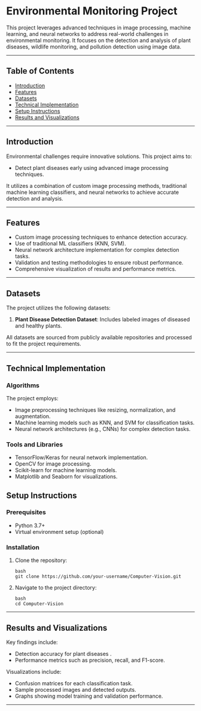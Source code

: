 # Environmental Monitoring Project

This project leverages advanced techniques in image processing, machine learning, and neural networks to address real-world challenges in environmental monitoring. It focuses on the detection and analysis of plant diseases, wildlife monitoring, and pollution detection using image data.

---

## Table of Contents

- [Introduction](#introduction)
- [Features](#features)
- [Datasets](#datasets)
- [Technical Implementation](#technical-implementation)
- [Setup Instructions](#setup-instructions)
- [Results and Visualizations](#results-and-visualizations)

---

## Introduction

Environmental challenges require innovative solutions. This project aims to:

- Detect plant diseases early using advanced image processing techniques.

It utilizes a combination of custom image processing methods, traditional machine learning classifiers, and neural networks to achieve accurate detection and analysis.

---

## Features

- Custom image processing techniques to enhance detection accuracy.
- Use of traditional ML classifiers (KNN, SVM).
- Neural network architecture implementation for complex detection tasks.
- Validation and testing methodologies to ensure robust performance.
- Comprehensive visualization of results and performance metrics.

---

## Datasets

The project utilizes the following datasets:

1. **Plant Disease Detection Dataset**: Includes labeled images of diseased and healthy plants.


All datasets are sourced from publicly available repositories and processed to fit the project requirements.

---

## Technical Implementation

### Algorithms

The project employs:

- Image preprocessing techniques like resizing, normalization, and augmentation.
- Machine learning models such as KNN, and SVM for classification tasks.
- Neural network architectures (e.g., CNNs) for complex detection tasks.

### Tools and Libraries

- TensorFlow/Keras for neural network implementation.
- OpenCV for image processing.
- Scikit-learn for machine learning models.
- Matplotlib and Seaborn for visualizations.


## Setup Instructions

### Prerequisites

- Python 3.7+
- Virtual environment setup (optional)

### Installation

1. Clone the repository:
   ```
   bash
   git clone https://github.com/your-username/Computer-Vision.git

   ```
2. Navigate to the project directory:
   ```
   bash
   cd Computer-Vision
   
   ```

---

## Results and Visualizations

Key findings include:

- Detection accuracy for plant diseases .
- Performance metrics such as precision, recall, and F1-score.

Visualizations include:

- Confusion matrices for each classification task.
- Sample processed images and detected outputs.
- Graphs showing model training and validation performance.

---
